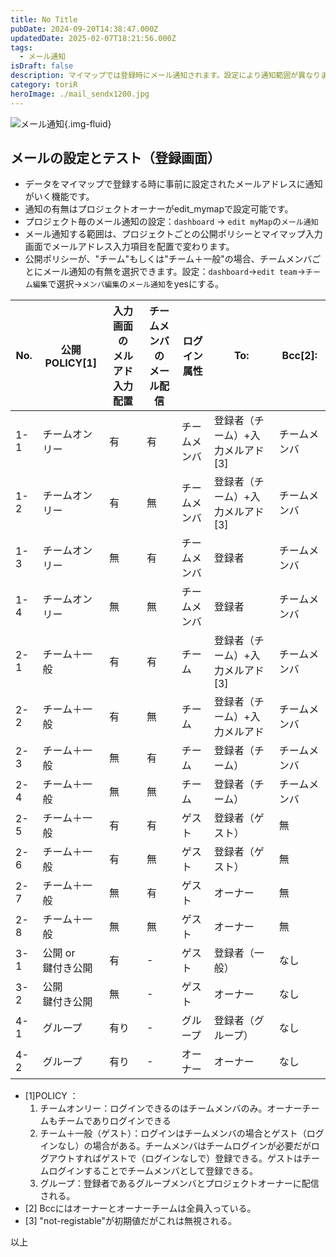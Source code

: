 ```yaml
---
title: No Title
pubDate: 2024-09-20T14:38:47.000Z
updatedDate: 2025-02-07T18:21:56.000Z
tags:
  - メール通知
isDraft: false
description: マイマップでは登録時にメール通知されます。設定により通知範囲が異なりますのでここに記載いたします。
category: toriR
heroImage: ./mail_sendx1200.jpg
---
```




![メール通知](https://object-storage.tyo2.conoha.io/v1/nc_.../blog-astro-assets/mail_sendx1200.jpg){.img-fluid}

## メールの設定とテスト（登録画面）

- データをマイマップで登録する時に事前に設定されたメールアドレスに通知がいく機能です。
- 通知の有無はプロジェクトオーナーがedit_mymapで設定可能です。
- プロジェクト毎のメール通知の設定：`dashboard` → `edit myMap`の`メール通知`
- メール通知する範囲は、プロジェクトごとの公開ポリシーとマイマップ入力画面でメールアドレス入力項目を配置で変わります。
- 公開ポリシーが、"チーム"もしくは"チーム＋一般"の場合、チームメンバごとにメール通知の有無を選択できます。設定：`dashboard`→`edit team`→`チーム編集`で選択→`メンバ編集`の`メール通知`をyesにする。

| No.  | 公開POLICY[1]           | 入力画面の<br />メルアド入力配置 | チームメンバの<br />メール配信 | ログイン属性 | To:                              | Bcc[2]:      |
| ---- | ----------------------- | -------------------------------- | ------------------------------ | ------------ | -------------------------------- | ------------ |
| 1-1  | チームオンリー          | 有                               | 有                             | チームメンバ | 登録者（チーム）+入力メルアド[3] | チームメンバ |
| 1-2  | チームオンリー          | 有                               | 無                             | チームメンバ | 登録者（チーム）+入力メルアド[3] | チームメンバ |
| 1-3  | チームオンリー          | 無                               | 有                             | チームメンバ | 登録者                           | チームメンバ |
| 1-4  | チームオンリー          | 無                               | 無                             | チームメンバ | 登録者                           | チームメンバ |
| 2-1  | チーム＋一般            | 有                               | 有                             | チーム       | 登録者（チーム）+入力メルアド[3] | チームメンバ |
| 2-2  | チーム＋一般            | 有                               | 無                             | チーム       | 登録者（チーム）+入力メルアド    | チームメンバ |
| 2-3  | チーム＋一般            | 無                               | 有                             | チーム       | 登録者（チーム）                 | チームメンバ |
| 2-4  | チーム＋一般            | 無                               | 無                             | チーム       | 登録者（チーム）                 | チームメンバ |
| 2-5  | チーム＋一般            | 有                               | 有                             | ゲスト       | 登録者（ゲスト）                 | 無           |
| 2-6  | チーム＋一般            | 有                               | 無                             | ゲスト       | 登録者（ゲスト）                 | 無           |
| 2-7  | チーム＋一般            | 無                               | 有                             | ゲスト       | オーナー                         | 無           |
| 2-8  | チーム＋一般            | 無                               | 無                             | ゲスト       | オーナー                         | 無           |
| 3-1  | 公開 or<br />鍵付き公開 | 有                               | -                              | ゲスト       | 登録者（一般）                   | なし         |
| 3-2  | 公開<br />鍵付き公開    | 無                               | -                              | ゲスト       | オーナー                         | なし         |
| 4-1  | グループ                | 有り                             | -                              | グループ     | 登録者（グループ）               | なし         |
| 4-2  | グループ                | 有り                             | -                              | オーナー     | オーナー                         | なし         |

- [1]POLICY ：
  1. チームオンリー：ログインできるのはチームメンバのみ。オーナーチームもチームでありログインできる
  2. チーム＋一般（ゲスト）：ログインはチームメンバの場合とゲスト（ログインなし）の場合がある。チームメンバはチームログインが必要だがログアウトすればゲストで（ログインなしで）登録できる。ゲストはチームログインすることでチームメンバとして登録できる。
  3. グループ：登録者であるグループメンバとプロジェクトオーナーに配信される。
- [2] Bccにはオーナーとオーナーチームは全員入っている。
- [3] "not-registable"が初期値だがこれは無視される。

以上
